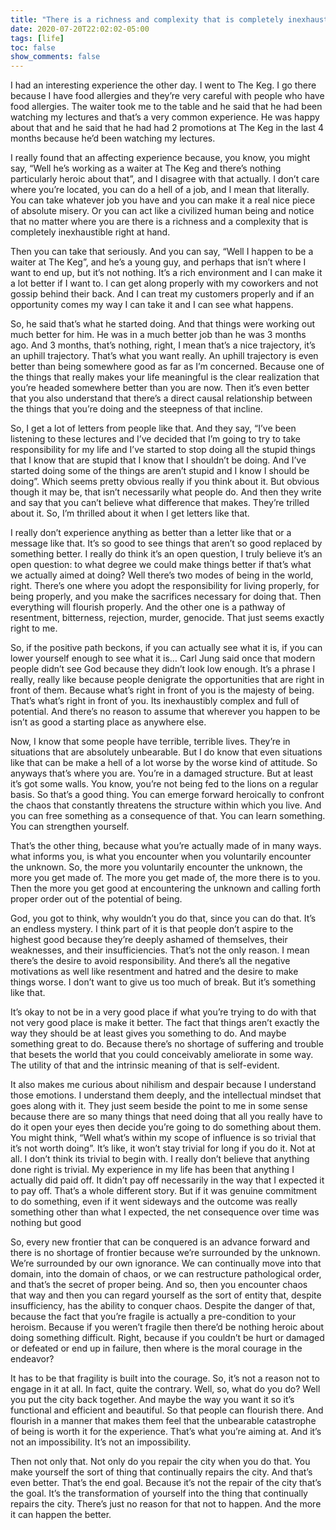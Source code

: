 ```yaml
---
title: "There is a richness and complexity that is completely inexhaustible right at hand"
date: 2020-07-20T22:02:02-05:00
tags: [life]
toc: false
show_comments: false
---
```


I had an interesting experience the other day. I went to The Keg. I go there because I have food allergies and they’re very careful with people who have food allergies. The waiter took me to the table and he said that he had been watching my lectures and that’s a very common experience. He was happy about that and he said that he had had 2 promotions at The Keg in the last 4 months because he’d been watching my lectures. 

I really found that an affecting experience because, you know, you might say, “Well he’s working as a waiter at The Keg and there’s nothing particularly heroic about that”, and I disagree with that actually. I don’t care where you’re located, you can do a hell of a job, and I mean that literally. You can take whatever job you have and you can make it a real nice piece of absolute misery. Or you can act like a civilized human being and notice that no matter where you are there is a richness and a complexity that is completely inexhaustible right at hand. 

Then you can take that seriously. And you can say, “Well I happen to be a waiter at The Keg”, and he’s a young guy, and perhaps that isn’t where I want to end up, but it’s not nothing. It’s a rich environment and I can make it a lot better if I want to. I can get along properly with my coworkers and not gossip behind their back. And I can treat my customers properly and if an opportunity comes my way I can take it and I can see what happens. 

So, he said that’s what he started doing. And that things were working out much better for him. He was in a much better job than he was 3 months ago. And 3 months, that’s nothing, right, I mean that’s a nice trajectory, it’s an uphill trajectory. That’s what you want really. An uphill trajectory is even better than being somewhere good as far as I’m concerned. Because one of the things that really makes your life meaningful is the clear realization that you’re headed somewhere better than you are now. Then it’s even better that you also understand that there’s a direct causal relationship between the things that you’re doing and the steepness of that incline.

So, I get a lot of letters from people like that. And they say, “I’ve been listening to these lectures and I’ve decided that I’m going to try to take responsibility for my life and I’ve started to stop doing all the stupid things that I know that are stupid that I know that I shouldn’t be doing. And I’ve started doing some of the things are aren’t stupid and I know I should be doing”. Which seems pretty obvious really if you think about it. But obvious though it may be, that isn’t necessarily what people do. And then they write and say that you can’t believe what difference that makes. They’re trilled about it. So, I’m thrilled about it when I get letters like that. 

I really don’t experience anything as better than a letter like that or a message like that. It’s so good to see things that aren’t so good replaced by something better. I really do think it’s an open question, I truly believe it’s an open question: to what degree we could make things better if that’s what we actually aimed at doing? Well there’s two modes of being in the world, right. There’s one where you adopt the responsibility for living properly, for being properly, and you make the sacrifices necessary for doing that. Then everything will flourish properly. And the other one is a pathway of resentment, bitterness, rejection, murder, genocide. That just seems exactly right to me. 

So, if the positive path beckons, if you can actually see what it is, if you can lower yourself enough to see what it is… Carl Jung said once that modern people didn’t see God because they didn’t look low enough. It’s a phrase I really, really like because people denigrate the opportunities that are right in front of them. Because what’s right in front of you is the majesty of being. That’s what’s right in front of you. Its inexhaustibly complex and full of potential. And there’s no reason to assume that wherever you happen to be isn’t as good a starting place as anywhere else. 

Now, I know that some people have terrible, terrible lives. They’re in situations that are absolutely unbearable. But I do know that even situations like that can be make a hell of a lot worse by the worse kind of attitude. So anyways that’s where you are. You’re in a damaged structure. But at least it’s got some walls. You know, you’re not being fed to the lions on a regular basis. So that’s a good thing. You can emerge forward heroically to confront the chaos that constantly threatens the structure within which you live. And you can free something as a consequence of that. You can learn something. You can strengthen yourself. 

That’s the other thing, because what you’re actually made of in many ways. what informs you, is what you encounter when you voluntarily encounter the unknown. So, the more you voluntarily encounter the unknown, the more you get made of. The more you get made of, the more there is to you. Then the more you get good at encountering the unknown and calling forth proper order out of the potential of being. 

God, you got to think, why wouldn’t you do that, since you can do that. It’s an endless mystery. I think part of it is that people don’t aspire to the highest good because they’re deeply ashamed of themselves, their weaknesses, and their insufficiencies. That’s not the only reason. I mean there’s the desire to avoid responsibility. And there’s all the negative motivations as well like resentment and hatred and the desire to make things worse. I don’t want to give us too much of break. But it’s something like that. 

It’s okay to not be in a very good place if what you’re trying to do with that not very good place is make it better. The fact that things aren’t exactly the way they should be at least gives you something to do. And maybe something great to do. Because there’s no shortage of suffering and trouble that besets the world that you could conceivably ameliorate in some way. The utility of that and the intrinsic meaning of that is self-evident. 

It also makes me curious about nihilism and despair because I understand those emotions. I understand them deeply, and the intellectual mindset that goes along with it. They just seem beside the point to me in some sense because there are so many things that need doing that all you really have to do it open your eyes then decide you’re going to do something about them. You might think, “Well what’s within my scope of influence is so trivial that it’s not worth doing”. It’s like, it won’t stay trivial for long if you do it. Not at all. I don’t think its trivial to begin with. I really don’t believe that anything done right is trivial. My experience in my life has been that anything I actually did paid off. It didn’t pay off necessarily in the way that I expected it to pay off. That’s a whole different story. But if it was genuine commitment to do something, even if it went sideways and the outcome was really something other than what I expected, the net consequence over time was nothing but good

So, every new frontier that can be conquered is an advance forward and there is no shortage of frontier because we’re surrounded by the unknown. We’re surrounded by our own ignorance. We can continually move into that domain, into the domain of chaos, or we can restructure pathological order, and that’s the secret of proper being. And so, then you encounter chaos that way and then you can regard yourself as the sort of entity that, despite insufficiency, has the ability to conquer chaos. Despite the danger of that, because the fact that you’re fragile is actually a pre-condition to your heroism. Because if you weren’t fragile then there’d be nothing heroic about doing something difficult. Right, because if you couldn’t be hurt or damaged or defeated or end up in failure, then where is the moral courage in the endeavor? 

It has to be that fragility is built into the courage. So, it’s not a reason not to engage in it at all. In fact, quite the contrary. Well, so, what do you do? Well you put the city back together. And maybe the way you want it so it’s functional and efficient and beautiful. So that people can flourish there. And flourish in a manner that makes them feel that the unbearable catastrophe of being is worth it for the experience. That’s what you’re aiming at. And it’s not an impossibility. It’s not an impossibility. 

Then not only that. Not only do you repair the city when you do that. You make yourself the sort of thing that continually repairs the city. And that’s even better. That’s the end goal. Because it’s not the repair of the city that’s the goal. It’s the transformation of yourself into the thing that continually repairs the city. There’s just no reason for that not to happen. And the more it can happen the better.   
